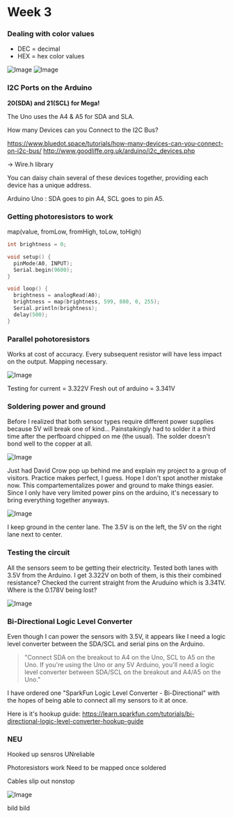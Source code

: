 # Week 3

 ### Dealing with color values

 - DEC = decimal
 - HEX = hex color values

 ![Image](screenshot-1.png)
 ![Image](screenshot-2.png)

 ### I2C Ports on the Arduino

  __20(SDA) and 21(SCL) for Mega!__

 The Uno uses the A4 & A5 for SDA and SLA.

How many Devices can you Connect to the I2C Bus?

https://www.bluedot.space/tutorials/how-many-devices-can-you-connect-on-i2c-bus/
http://www.goodliffe.org.uk/arduino/i2c_devices.php

-> Wire.h library

You can daisy chain several of these devices together, providing each device has a unique address.

Arduino Uno :
SDA goes to pin A4,
SCL goes to pin A5.

### Getting photoresistors to work

map(value, fromLow, fromHigh, toLow, toHigh)

```c++
int brightness = 0;

void setup() {
  pinMode(A0, INPUT);
  Serial.begin(9600);
}

void loop() {
  brightness = analogRead(A0);
  brightness = map(brightness, 599, 880, 0, 255);
  Serial.println(brightness);
  delay(500);
}
```
### Parallel pohotoresistors

Works at cost of accuracy. Every subsequent resistor will have less impact on the output. Mapping necessary.

![Image](image-1.jpg)

Testing for current = 3.322V
Fresh out of arduino = 3.341V

### Soldering power and ground

Before I realized that both sensor types require different power supplies because 5V will break one of kind… Painstaikingly had to solder it a third time after the perfboard chipped on me (the usual). The solder doesn't bond well to the copper at all.

![Image](image-2.jpg)

Just had David Crow pop up behind me and explain my project to a group of visitors. Practice makes perfect, I guess. Hope I don't spot another mistake now. This compartementalizes power and ground to make things easier. Since I only have very limited power pins on the arduino, it's necessary to bring everything together anyways.

![Image](image-3.jpg)

I keep ground in the center lane. The 3.5V is on the left, the 5V on the right lane next to center.

### Testing the circuit

All the sensors seem to be getting their electricity. Tested both lanes with 3.5V from the Arduino. I get 3.322V on both of them, is this their combined resistance? Checked the current straight from the Aruduino which is 3.341V. Where is the 0.178V being lost?

![Image](image-4.jpg)

### Bi-Directional Logic Level Converter

Even though I can power the sensors with 3.5V, it appears like I need a logic level converter between the SDA/SCL and serial pins on the Arduino.

>"Connect SDA on the breakout to A4 on the Uno, SCL to A5 on the Uno. If you're using the Uno or any 5V Arduino, you'll need a logic level converter between SDA/SCL on the breakout and A4/A5 on the Uno."

I have ordered one "SparkFun Logic Level Converter - Bi-Directional" with the hopes of being able to connect all my sensors to it at once.

Here is it's hookup guide: https://learn.sparkfun.com/tutorials/bi-directional-logic-level-converter-hookup-guide

### NEU

Hooked up sensros
UNreliable

Photoresistors work
Need to be mapped once soldered

Cables slip out nonstop

![Image](screenshot-3.png)

bild bild
